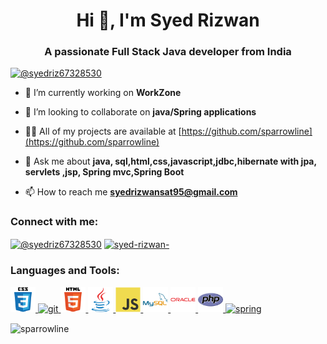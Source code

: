 <h1 align="center">Hi 👋, I'm Syed Rizwan</h1>
<h3 align="center">A passionate Full Stack Java developer from India</h3>

<p align="left"> <a href="https://twitter.com/syedriz67328530" target="blank"><img src="https://img.shields.io/twitter/follow/@syedriz67328530?logo=twitter&style=for-the-badge" alt="@syedriz67328530" /></a> </p>

- 🔭 I’m currently working on **WorkZone**

- 👯 I’m looking to collaborate on **java/Spring applications**

- 👨‍💻 All of my projects are available at [https://github.com/sparrowline](https://github.com/sparrowline)

- 💬 Ask me about **java, sql,html,css,javascript,jdbc,hibernate with jpa, servlets ,jsp, Spring mvc,Spring Boot**

- 📫 How to reach me **syedrizwansat95@gmail.com**

<h3 align="left">Connect with me:</h3>
<p align="left">
<a href="https://twitter.com/@syedriz67328530" target="blank"><img align="center" src="https://raw.githubusercontent.com/rahuldkjain/github-profile-readme-generator/master/src/images/icons/Social/twitter.svg" alt="@syedriz67328530" height="30" width="40" /></a>
<a href="https://linkedin.com/in/syed-rizwan-" target="blank"><img align="center" src="https://raw.githubusercontent.com/rahuldkjain/github-profile-readme-generator/master/src/images/icons/Social/linked-in-alt.svg" alt="syed-rizwan-" height="30" width="40" /></a>
</p>

<h3 align="left">Languages and Tools:</h3>
<p align="left"> <a href="https://www.w3schools.com/css/" target="_blank" rel="noreferrer"> <img src="https://raw.githubusercontent.com/devicons/devicon/master/icons/css3/css3-original-wordmark.svg" alt="css3" width="40" height="40"/> </a> <a href="https://git-scm.com/" target="_blank" rel="noreferrer"> <img src="https://www.vectorlogo.zone/logos/git-scm/git-scm-icon.svg" alt="git" width="40" height="40"/> </a> <a href="https://www.w3.org/html/" target="_blank" rel="noreferrer"> <img src="https://raw.githubusercontent.com/devicons/devicon/master/icons/html5/html5-original-wordmark.svg" alt="html5" width="40" height="40"/> </a> <a href="https://www.java.com" target="_blank" rel="noreferrer"> <img src="https://raw.githubusercontent.com/devicons/devicon/master/icons/java/java-original.svg" alt="java" width="40" height="40"/> </a> <a href="https://developer.mozilla.org/en-US/docs/Web/JavaScript" target="_blank" rel="noreferrer"> <img src="https://raw.githubusercontent.com/devicons/devicon/master/icons/javascript/javascript-original.svg" alt="javascript" width="40" height="40"/> </a> <a href="https://www.mysql.com/" target="_blank" rel="noreferrer"> <img src="https://raw.githubusercontent.com/devicons/devicon/master/icons/mysql/mysql-original-wordmark.svg" alt="mysql" width="40" height="40"/> </a> <a href="https://www.oracle.com/" target="_blank" rel="noreferrer"> <img src="https://raw.githubusercontent.com/devicons/devicon/master/icons/oracle/oracle-original.svg" alt="oracle" width="40" height="40"/> </a> <a href="https://www.php.net" target="_blank" rel="noreferrer"> <img src="https://raw.githubusercontent.com/devicons/devicon/master/icons/php/php-original.svg" alt="php" width="40" height="40"/> </a> <a href="https://spring.io/" target="_blank" rel="noreferrer"> <img src="https://www.vectorlogo.zone/logos/springio/springio-icon.svg" alt="spring" width="40" height="40"/> </a> </p>

<p><img align="center" src="https://github-readme-stats.vercel.app/api/top-langs?username=sparrowline&show_icons=true&locale=en&layout=compact" alt="sparrowline" /></p>
